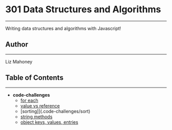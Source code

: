 # 301 Data Structures and Algorithms
****

Writing data structures and algorithms with Javascript!

## Author
---

Liz Mahoney

## Table of Contents

---

- __code-challenges__
  - [for each](.code-challenges/for-each)
  - [value vs reference](.code-challenges/value-vs-reference)
  - [sorting]](.code-challenges/sort)
  - [string methods](.code-challenges/string-methods)
  - [object keys, values, entries](.code-challenges/object)